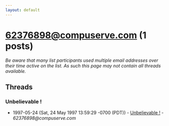 ```yaml
---
layout: default
---
```


# 62376898@compuserve.com (1 posts)

_Be aware that many list participants used multiple email addresses over their time active on the list. As such this page may not contain all threads available._

## Threads

### Unbelievable !
+ 1997-05-24 (Sat, 24 May 1997 13:59:29 -0700 (PDT)) - [Unbelievable !](/archive/1997/05/5141959f631432484ed6bc47f158d0ac60704ba2544c651279e341d50fe19d2e) - _62376898@compuserve.com_

